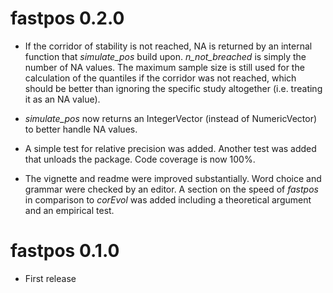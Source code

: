 # fastpos 0.2.0

* If the corridor of stability is not reached, NA is returned by an internal
function that *simulate_pos* build upon. *n_not_breached* is simply the number of
NA values. The maximum sample size is still used for the calculation of the
quantiles if the corridor was not reached, which should be better than ignoring
the specific study altogether (i.e. treating it as an NA value). 

* *simulate_pos* now returns an IntegerVector (instead of NumericVector) to
better handle NA values.

* A simple test for relative precision was added. Another test was added that
unloads the package. Code coverage is now 100%.

* The vignette and readme were improved substantially. Word choice and grammar
were checked by an editor. A section on the speed of *fastpos* in comparison to
*corEvol* was added including a theoretical argument and an empirical test.

# fastpos 0.1.0

* First release